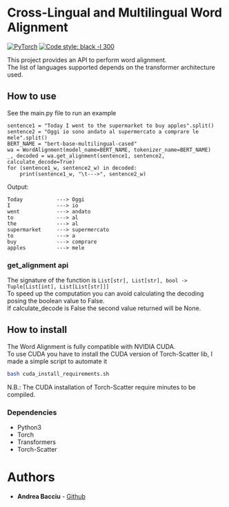 # Cross-Lingual and Multilingual Word Alignment
<a href="https://pytorch.org/get-started/locally/"><img alt="PyTorch" src="https://img.shields.io/badge/PyTorch-orange?style=for-the-badge&logo=pytorch"></a>
<a href="https://black.readthedocs.io/en/stable/"><img alt="Code style: black -l 300" src="https://img.shields.io/badge/code%20style-black-black.svg?style=for-the-badge"></a>

This project provides an API to perform word alignment.<br>
The list of languages supported depends on the transformer architecture used.
## How to use
See the main.py file to run an example
```python3
sentence1 = "Today I went to the supermarket to buy apples".split()
sentence2 = "Oggi io sono andato al supermercato a comprare le mele".split()
BERT_NAME = "bert-base-multilingual-cased"
wa = WordAlignment(model_name=BERT_NAME, tokenizer_name=BERT_NAME)
_, decoded = wa.get_alignment(sentence1, sentence2, calculate_decode=True)
for (sentence1_w, sentence2_w) in decoded:
    print(sentence1_w, "\t--->", sentence2_w)
```
Output:
```
Today           ---> Oggi
I               ---> io
went            ---> andato
to              ---> al
the             ---> al
supermarket     ---> supermercato
to              ---> a
buy             ---> comprare
apples          ---> mele
```
### get_alignment api
The signature of the function is ```List[str], List[str], bool -> Tuple[List[int], List[List[str]]]```<br>
To speed up the computation you can avoid calculating the decoding posing the boolean value to False.<br>
If calculate_decode is False the second value returned will be None.
## How to install 
The Word Alignment is fully compatible with NVIDIA CUDA.<br>
To use CUDA you have to install the CUDA version of Torch-Scatter lib, I made a simple script to automate it
```sh
bash cuda_install_requirements.sh
```
N.B.: The CUDA installation of Torch-Scatter require minutes to be compiled.
### Dependencies
- Python3
- Torch
- Transformers
- Torch-Scatter


# Authors

* **Andrea Bacciu**  - [Github](https://github.com/andreabac3)

